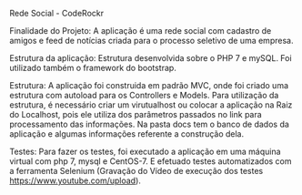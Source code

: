Rede Social - CodeRockr

Finalidade do Projeto: A aplicação é uma rede social com cadastro de amigos e feed de notícias criada para o processo seletivo de uma empresa.

Estrutura da aplicação: Estrutura desenvolvida sobre o PHP 7 e mySQL. Foi utilizado também o framework do bootstrap.

Estrutura: A aplicação foi construida em padrão MVC, onde foi criado uma estrutura com autoload para os Controllers e Models.
Para utilização da estrutura, é necessário criar um virutualhost ou colocar a aplicação na Raiz do Localhost, pois ele utiliza dos parâmetros passados no link para processamento das informações.
Na pasta docs tem o banco de dados da aplicação e algumas informações referente a construção dela.

Testes: Para fazer os testes, foi executado a aplicação em uma máquina virtual com php 7, mysql e CentOS-7. E efetuado testes automatizados com a ferramenta Selenium (Gravação do Vídeo de execução dos testes https://www.youtube.com/upload).
